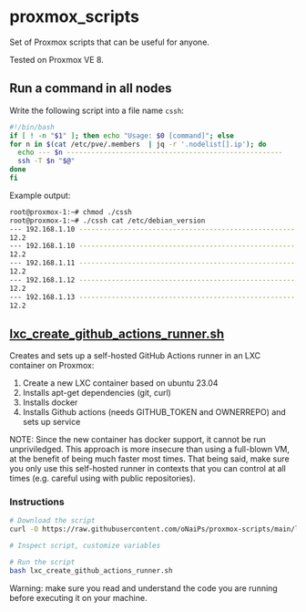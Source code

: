 # proxmox_scripts

Set of Proxmox scripts that can be useful for anyone.

Tested on Proxmox VE 8.

## Run a command in all nodes

Write the following script into a file name `cssh`:
```bash
#!/bin/bash
if [ ! -n "$1" ]; then echo "Usage: $0 [command]"; else
for n in $(cat /etc/pve/.members  | jq -r '.nodelist[].ip'); do
  echo --- $n -----------------------------------------------------
  ssh -T $n "$@"
done
fi
```

Example output:
```bash
root@proxmox-1:~# chmod ./cssh
root@proxmox-1:~# ./cssh cat /etc/debian_version
--- 192.168.1.10 -----------------------------------------------------
12.2
--- 192.168.1.10 -----------------------------------------------------
12.2
--- 192.168.1.11 -----------------------------------------------------
12.2
--- 192.168.1.12 -----------------------------------------------------
12.2
--- 192.168.1.13 -----------------------------------------------------
12.2
```

## [lxc_create_github_actions_runner.sh](./lxc_create_github_actions_runner.sh)

Creates and sets up a self-hosted GitHub Actions runner in an LXC container on Proxmox:

1. Create a new LXC container based on ubuntu 23.04
1. Installs apt-get dependencies (git, curl)
1. Installs docker
1. Installs Github actions (needs GITHUB_TOKEN and OWNERREPO) and sets up service

NOTE: Since the new container has docker support, it cannot be run unpriviledged. This approach is more insecure than using a full-blown VM, at the benefit of being much faster most times. That being said, make sure you only use this self-hosted runner in contexts that you can control at all times (e.g. careful using with public repositories).

### Instructions

```bash
# Download the script
curl -O https://raw.githubusercontent.com/oNaiPs/proxmox-scripts/main/lxc_create_github_actions_runner.sh

# Inspect script, customize variables

# Run the script
bash lxc_create_github_actions_runner.sh
```

Warning: make sure you read and understand the code you are running before executing it on your machine.
